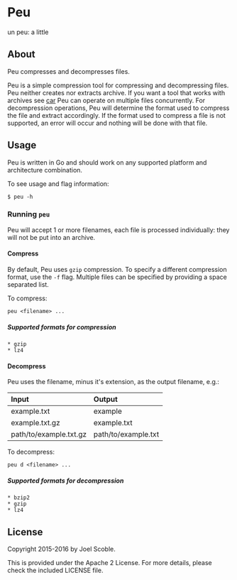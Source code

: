Peu
=====
un peu: a little

## About
Peu compresses and decompresses files.

Peu is a simple compression tool for compressing and decompressing files. Peu neither creates nor extracts archive. If you want a tool that works with archives see [car](https://github.com/mohae/car) Peu can operate on multiple files concurrently. For decompression operations, Peu will determine the format used to compress the file and extract accordingly. If the format used to compress a file is not supported, an error will occur and nothing will be done with that file.

## Usage
Peu is written in Go and should work on any supported platform and architecture combination.

To see usage and flag information: 

    $ peu -h

### Running `peu`
Peu will accept 1 or more filenames, each file is processed individually: they will not be put into an archive.

#### Compress
By default, Peu uses `gzip` compression. To specify a different compression format, use the `-f` flag. Multiple files can be specified by providing a space separated list.

To compress:

    peu <filename> ...

##### Supported formats for compression
    * gzip  
    * lz4

#### Decompress
Peu uses the filename, minus it's extension, as the output filename, e.g.:

Input | Output  
:--|:--  
example.txt | example  
example.txt.gz | example.txt  
path/to/example.txt.gz | path/to/example.txt  


To decompress:

    peu d <filename> ...

##### Supported formats for decompression
    * bzip2
	* gzip
	* lz4

## License
Copyright 2015-2016 by Joel Scoble.

This is provided under the Apache 2 License. For more details, please check the included LICENSE file.
